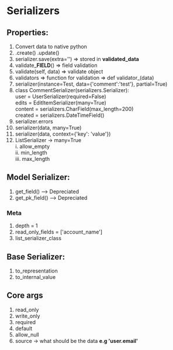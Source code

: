 # Serializers

## Properties:
1. Convert data to native python
2. .create() .update()
3. serializer.save(extra='') => stored in **validated_data**
4. validate_**FIELD**()  => field validation
5. validate(self, data) => validate object
6. validators => function for validation => def validator_(data)
7. serializer(instance=Test, data={'comment':'test'}, partial=True)
8. class CommentSerializer(serializers.Serializer):\
    user = UserSerializer(required=False)\
    edits = EditItemSerializer(many=True)\
    content = serializers.CharField(max_length=200)\
    created = serializers.DateTimeField()
9. serializer.errors
10. serializer(data, many=True)
11. serializer(data, context={'key': 'value'})
12. ListSerializer -> many=True\
 i. allow_empty\
 ii. min_length\
 iii. max_length

## Model Serializer:
1. get_field() --> Depreciated
2. get_pk_field() --> Depreciated
### Meta
1. depth = 1
2. read_only_fields = ['account_name']
3. list_serializer_class

## Base Serializer:
1. to_representation
2. to_internal_value


## Core args
1. read_only
2. write_only
3. required
4. default
5. allow_null
6. source -> what should be the data **e.g 'user.email'**
